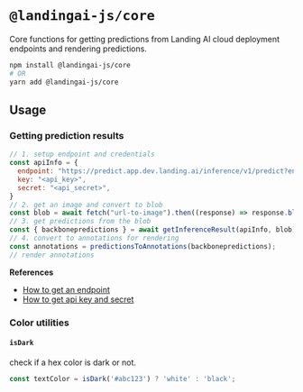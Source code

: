 # `@landingai-js/core`

Core functions for getting predictions from Landing AI cloud deployment endpoints and rendering predictions.

```bash
npm install @landingai-js/core
# OR
yarn add @landingai-js/core
```

## Usage

### Getting prediction results

```javascript
// 1. setup endpoint and credentials
const apiInfo = {
  endpoint: "https://predict.app.dev.landing.ai/inference/v1/predict?endpoint_id=<endpoint_id>",
  key: "<api_key>",
  secret: "<api_secret>",
}
// 2. get an image and convert to blob
const blob = await fetch("url-to-image").then((response) => response.blob());
// 3. get predictions from the blob
const { backbonepredictions } = await getInferenceResult(apiInfo, blob);
// 4. convert to annotations for rendering
const annotations = predictionsToAnnotations(backbonepredictions);
// render annotations
```

**References**

* [How to get an endpoint](https://support.landing.ai/docs/cloud-deployment)
* [How to get api key and secret](https://support.landing.ai/docs/api-key-and-api-secret)

### Color utilities

#### `isDark`

check if a hex color is dark or not.

```javascript
const textColor = isDark('#abc123') ? 'white' : 'black';
```